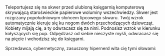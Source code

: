 Teleportujesz się na skwer przed ulubioną księgarnią 
komputerową skrywającą staroświeckie papierowe woluminy 
wszechwiedzy. Skwer jest rozgrzany popołudniowym słońcem 
lipcowego skwaru. Twój wzrok automatycznie kieruje się ku 
nogom dwóch przechodzących dziewcząt. Kobiety mijają cię, 
a ty odwracasz się za nimi. Podnosisz wzrok w kierunku 
kołyszących się pup. Odpędzasz od siebie nieczyste myśli, 
odwracasz się na pięcie i wchodzisz się do księgarni. 

Sprzedawca, cybernetyczny, zasuszony hipernerd wita cię tymi 
słowami:

